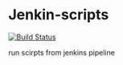 # Jenkin-scripts
[![Build Status](http://20.121.9.252:8080/buildStatus/icon?job=fibonacci)](http://20.121.9.252:8080/view/with-github/job/fibonacci/)




run scirpts from jenkins pipeline
